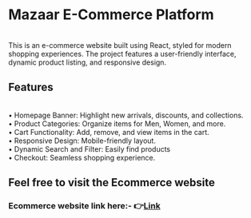 <h1>Mazaar E-Commerce Platform</h1>
<br>
This is an e-commerce website built using React, styled for modern shopping experiences. The project features a user-friendly interface, dynamic product listing, and responsive design.
<br>
<h2>Features</h2>
<br>
• Homepage Banner: Highlight new arrivals, discounts, and collections.<br>
• Product Categories: Organize items for Men, Women, and more.<br>
• Cart Functionality: Add, remove, and view items in the cart.<br>
• Responsive Design: Mobile-friendly layout.<br>
• Dynamic Search and Filter: Easily find products<br>
• Checkout: Seamless shopping experience.<br>
<h2>Feel free to visit the Ecommerce website</h2>
<h3>Ecommerce website link here:-
👉<a href="https://ecommerceplatformusingreact.netlify.app/" target="_blank">Link</a>
</h3>
